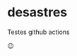 
<!-- README.md is generated from README.Rmd. Please edit that file -->

# desastres

<!-- badges: start -->
<!-- badges: end -->

Testes github actions

:wink:
